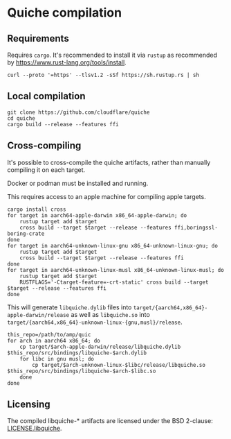 # Quiche compilation

## Requirements

Requires `cargo`. It's recommended to install it via `rustup` as recommended by https://www.rust-lang.org/tools/install.

```
curl --proto '=https' --tlsv1.2 -sSf https://sh.rustup.rs | sh
```

## Local compilation

```
git clone https://github.com/cloudflare/quiche
cd quiche
cargo build --release --features ffi
```

## Cross-compiling

It's possible to cross-compile the quiche artifacts, rather than manually compiling it on each target.

Docker or podman must be installed and running.

This requires access to an apple machine for compiling apple targets.

```
cargo install cross
for target in aarch64-apple-darwin x86_64-apple-darwin; do
	rustup target add $target
	cross build --target $target --release --features ffi,boringssl-boring-crate
done
for target in aarch64-unknown-linux-gnu x86_64-unknown-linux-gnu; do
	rustup target add $target
	cross build --target $target --release --features ffi
done
for target in aarch64-unknown-linux-musl x86_64-unknown-linux-musl; do
	rustup target add $target
	RUSTFLAGS='-Ctarget-feature=-crt-static' cross build --target $target --release --features ffi
done
```

This will generate `libquiche.dylib` files into `target/{aarch64,x86_64}-apple-darwin/release` as well as `libquiche.so` into `target/{aarch64,x86_64}-unknown-linux-{gnu,musl}/release`.

```
this_repo=/path/to/amp/quic
for arch in aarch64 x86_64; do
    cp target/$arch-apple-darwin/release/libquiche.dylib $this_repo/src/bindings/libquiche-$arch.dylib
    for libc in gnu musl; do
        cp target/$arch-unknown-linux-$libc/release/libquiche.so $this_repo/src/bindings/libquiche-$arch-$libc.so
    done
done
```

## Licensing

The compiled libquiche-* artifacts are licensed under the BSD 2-clause: [LICENSE.libquiche](LICENSE.libquiche).
